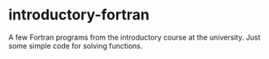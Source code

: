 # introductory-fortran
A few Fortran programs from the introductory course at the university.
Just some simple code for solving functions.
